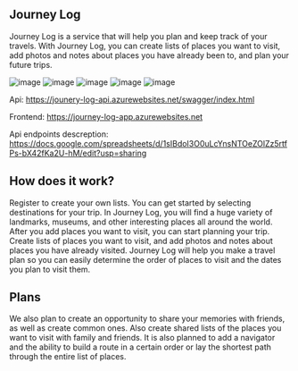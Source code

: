 ## Journey Log
Journey Log is a service that will help you plan and keep track of your travels. With Journey Log, you can create lists of places you want to visit, add photos and notes about places you have already been to, and plan your future trips.

![image](https://user-images.githubusercontent.com/110992399/230770784-5037f67f-8f76-4e93-843c-d9d8f593adc5.png)
![image](https://user-images.githubusercontent.com/110992399/230771166-9e6382f9-c38d-451f-a395-2be3d2c74261.png)
![image](https://user-images.githubusercontent.com/110992399/230770819-60c22458-38f5-4cb3-b34a-dc44381ae599.png)
![image](https://user-images.githubusercontent.com/110992399/230770831-2fd410df-98b8-4e8d-98cc-4280a0642ad0.png)
![image](https://user-images.githubusercontent.com/110992399/230770970-4210c408-57c3-4b57-a128-3eaa3c90c215.png)

Api: https://jounery-log-api.azurewebsites.net/swagger/index.html

Frontend: https://journey-log-app.azurewebsites.net

Api endpoints descreption: https://docs.google.com/spreadsheets/d/1sIBdoI3O0uLcYnsNTOeZOlZz5rtfPs-bX42fKa2U-hM/edit?usp=sharing

## How does it work?
Register to create your own lists. You can get started by selecting destinations for your trip. In Journey Log, you will find a huge variety of landmarks, museums, and other interesting places all around the world. After you add places you want to visit, you can start planning your trip.
Create lists of places you want to visit, and add photos and notes about places you have already visited. Journey Log will help you make a travel plan so you can easily determine the order of places to visit and the dates you plan to visit them. 

## Plans
We also plan to create an opportunity to share your memories with friends, as well as create common ones. Also create shared lists of the places you want to visit with family and friends. It is also planned to add a navigator and the ability to build a route in a certain order or lay the shortest path through the entire list of places.



